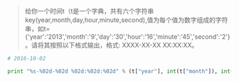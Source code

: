 >   给你一个时间t（t是一个字典，共有六个字符串key(year,month,day,hour,minute,second),值为每个值为数字组成的字符串，如t={'year':'2013','month':'9','day':'30','hour':'16','minute':'45','second':'2'}。请将其按照以下格式输出，格式: XXXX-XX-XX XX:XX:XX。

``` python
# 2016-10-02

print "%s-%02d-%02d %02d:%02d:%02d" % (t["year"], int(t["month"]), int(t["day"]), int(t["hour"]), int(t["minute"]), int(t["second"]))
```